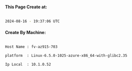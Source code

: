 
   
#### This Page Create at:

```bash

2024-08-16 - 19:37:06 UTC

```

#### Create By Machine:

```bash

Host Name : fv-az915-703

platform  : Linux-6.5.0-1025-azure-x86_64-with-glibc2.35

Ip Local  : 10.1.0.52

```

